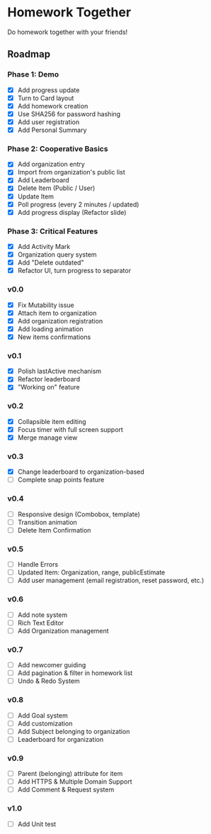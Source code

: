 # Homework Together

Do homework together with your friends!

## Roadmap

### Phase 1: Demo

- [x] Add progress update
- [x] Turn to Card layout
- [x] Add homework creation
- [x] Use SHA256 for password hashing
- [x] Add user registration
- [x] Add Personal Summary

### Phase 2: Cooperative Basics

- [x] Add organization entry
- [x] Import from organization's public list
- [x] Add Leaderboard
- [x] Delete Item (Public / User)
- [x] Update Item
- [x] Poll progress (every 2 minutes / updated)
- [x] Add progress display (Refactor slide)

### Phase 3: Critical Features

- [x] Add Activity Mark
- [x] Organization query system
- [x] Add "Delete outdated"
- [x] Refactor UI, turn progress to separator

### v0.0

- [x] Fix Mutability issue
- [x] Attach item to organization
- [x] Add organization registration
- [x] Add loading animation
- [x] New items confirmations

### v0.1

- [x] Polish lastActive mechanism
- [x] Refactor leaderboard
- [x] "Working on" feature

### v0.2

- [x] Collapsible item editing
- [x] Focus timer with full screen support
- [x] Merge manage view

### v0.3

- [x] Change leaderboard to organization-based
- [ ] Complete snap points feature

### v0.4

- [ ] Responsive design (Combobox, template)
- [ ] Transition animation
- [ ] Delete Item Confirmation

### v0.5

- [ ] Handle Errors
- [ ] Updated Item: Organization, range, publicEstimate
- [ ] Add user management (email registration, reset password, etc.)

### v0.6

- [ ] Add note system
- [ ] Rich Text Editor
- [ ] Add Organization management

### v0.7

- [ ] Add newcomer guiding
- [ ] Add pagination & filter in homework list
- [ ] Undo & Redo System

### v0.8

- [ ] Add Goal system
- [ ] Add customization
- [ ] Add Subject belonging to organization
- [ ] Leaderboard for organization

### v0.9

- [ ] Parent (belonging) attribute for item
- [ ] Add HTTPS & Multiple Domain Support
- [ ] Add Comment & Request system

### v1.0

- [ ] Add Unit test
